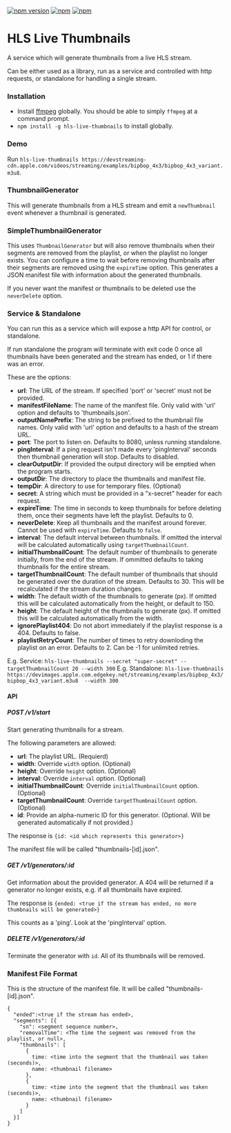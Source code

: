 [![npm version](https://img.shields.io/npm/v/hls-live-thumbnails.svg?maxAge=2592000)](https://www.npmjs.com/package/hls-live-thumbnails)
[![npm](https://img.shields.io/npm/dm/hls-live-thumbnails.svg?maxAge=2592000)](https://www.npmjs.com/package/hls-live-thumbnails)
[![npm](https://img.shields.io/npm/dt/hls-live-thumbnails.svg?maxAge=2592000)](https://www.npmjs.com/package/hls-live-thumbnails)
# HLS Live Thumbnails
A service which will generate thumbnails from a live HLS stream.

Can be either used as a library, run as a service and controlled with http requests, or standalone for handling a single stream.

### Installation
- Install [ffmpeg](https://ffmpeg.org/download.html) globally. You should be able to simply `ffmpeg` at a command prompt.
- `npm install -g hls-live-thumbnails` to install globally.

### Demo
Run `hls-live-thumbnails https://devstreaming-cdn.apple.com/videos/streaming/examples/bipbop_4x3/bipbop_4x3_variant.m3u8`.

### ThumbnailGenerator
This will generate thumbnails from a HLS stream and emit a `newThumbnail` event whenever a thumbnail is generated.

### SimpleThumbnailGenerator
This uses `ThumbnailGenerator` but will also remove thumbnails when their segments are removed from the playlist, or when the playlist no longer exists.
You can configure a time to wait before removing thumbnails after their segments are removed using the `expireTime` option.
This generates a JSON manifest file with information about the generated thumbnails.

If you never want the manifest or thumbnails to be deleted use the `neverDelete` option.

### Service & Standalone
You can run this as a service which will expose a http API for control, or standalone.

If run standalone the program will terminate with exit code 0 once all thumbnails have been generated and the stream has ended, or 1 if there was an error.

These are the options:
- **url**: The URL of the stream. If specified 'port' or 'secret' must not be provided.
- **manifestFileName**:  The name of the manifest file. Only valid with 'url' option and defaults to 'thumbnails.json'.
- **outputNamePrefix**: The string to be prefixed to the thumbnail file names. Only valid with 'url' option and defaults to a hash of the stream URL.
- **port**: The port to listen on. Defaults to 8080, unless running standalone.
- **pingInterval**: If a ping request isn't made every 'pingInterval' seconds then thumbnail generation will stop. Defaults to disabled.
- **clearOutputDir**: If provided the output directory will be emptied when the program starts.
- **outputDir**: The directory to place the thumbnails and manifest file.
- **tempDir**: A directory to use for temporary files. (Optional)
- **secret**: A string which must be provided in a "x-secret" header for each request.
- **expireTime**: The time in seconds to keep thumbnails for before deleting them, once their segments have left the playlist. Defaults to 0.
- **neverDelete**: Keep all thumbnails and the manifest around forever. Cannot be used with `expireTime`. Defaults to `false`.
- **interval**: The default interval between thumbnails. If omitted the interval will be calculated automatically using `targetThumbnailCount`.
- **initialThumbnailCount**: The default number of thumbnails to generate initially, from the end of the stream. If ommitted defaults to taking thumbnails for the entire stream.
- **targetThumbnailCount**: The default number of thumbnails that should be generated over the duration of the stream. Defaults to 30. This will be recalculated if the stream duration changes.
- **width**: The default width of the thumbnails to generate (px). If omitted this will be calculated automatically from the height, or default to 150.
- **height**: The default height of the thumbnails to generate (px). If omitted this will be calculated automatically from the width.
- **ignorePlaylist404**: Do not abort immediately if the playlist response is a 404. Defaults to false.
- **playlistRetryCount**: The number of times to retry downloding the playlist on an error. Defaults to 2. Can be -1 for unlimited retries.

E.g. Service: `hls-live-thumbnails --secret "super-secret" --targetThumbnailCount 20 --width 300`
E.g. Standalone: `hls-live-thumbnails https://devimages.apple.com.edgekey.net/streaming/examples/bipbop_4x3/bipbop_4x3_variant.m3u8  --width 300`

#### API
##### POST /v1/start
Start generating thumbnails for a stream.

The following parameters are allowed:
- **url**: The playlist URL. (Requierd)
- **width**: Override `width` option. (Optional)
- **height**: Override `height` option. (Optional)
- **interval**: Override `interval` option. (Optional)
- **initialThumbnailCount**: Override `initialThumbnailCount` option. (Optional)
- **targetThumbnailCount**: Override `targetThumbnailCount` option. (Optional)
- **id**: Provide an alpha-numeric ID for this generator. (Optional. Will be generated automatically if not provided.)

The response is `{id: <id which represents this generator>}`

The manifest file will be called "thumbnails-[id].json".

##### GET /v1/generators/:id
Get information about the provided generator. A 404 will be returned if a generator no longer exists, e.g. if all thumbnails have expired.

The response is `{ended: <true if the stream has ended, no more thumbnails will be generated>}`

This counts as a 'ping'. Look at the 'pingInterval' option.

##### DELETE /v1/generators/:id
Terminate the generator with `id`. All of its thumbnails will be removed.

### Manifest File Format
This is the structure of the manifest file. It will be called "thumbnails-[id].json".
```
{
  "ended":<true if the stream has ended>,
  "segments": [{
    "sn": <segment sequence number>,
    "removalTime": <The time the segment was removed from the playlist, or null>,
    "thumbnails": [
      {
        time: <time into the segment that the thumbnail was taken (seconds)>,
        name: <thumbnail filename>
      },
      {
        time: <time into the segment that the thumbnail was taken (seconds)>,
        name: <thumbnail filename>
      }
    ]
  }]
}
```

